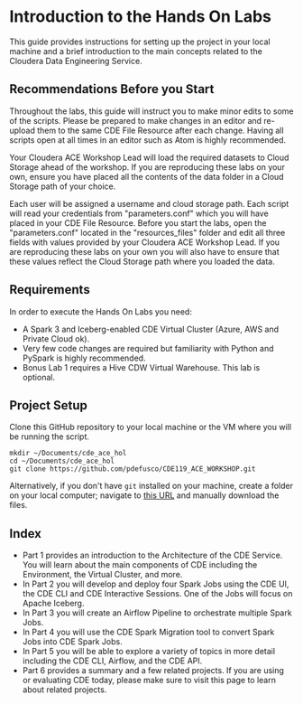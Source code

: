 # Introduction to the Hands On Labs

This guide provides instructions for setting up the project in your local machine and a brief introduction to the main concepts related to the Cloudera Data Engineering Service.

## Recommendations Before you Start

Throughout the labs, this guide will instruct you to make minor edits to some of the scripts. Please be prepared to make changes in an editor and re-upload them to the same CDE File Resource after each change. Having all scripts open at all times in an editor such as Atom is highly recommended.

Your Cloudera ACE Workshop Lead will load the required datasets to Cloud Storage ahead of the workshop. If you are reproducing these labs on your own, ensure you have placed all the contents of the data folder in a Cloud Storage path of your choice.

Each user will be assigned a username and cloud storage path. Each script will read your credentials from "parameters.conf" which you will have placed in your CDE File Resource. Before you start the labs, open the "parameters.conf" located in the "resources_files" folder and edit all three fields with values provided by your Cloudera ACE Workshop Lead. If you are reproducing these labs on your own you will also have to ensure that these values reflect the Cloud Storage path where you loaded the data.

## Requirements

In order to execute the Hands On Labs you need:
* A Spark 3 and Iceberg-enabled CDE Virtual Cluster (Azure, AWS and Private Cloud ok).
* Very few code changes are required but familiarity with Python and PySpark is highly recommended.
* Bonus Lab 1 requires a Hive CDW Virtual Warehouse. This lab is optional.

## Project Setup

Clone this GitHub repository to your local machine or the VM where you will be running the script.

```
mkdir ~/Documents/cde_ace_hol
cd ~/Documents/cde_ace_hol
git clone https://github.com/pdefusco/CDE119_ACE_WORKSHOP.git
```

Alternatively, if you don't have `git` installed on your machine, create a folder on your local computer; navigate to [this URL](https://github.com/pdefusco/CDE119_ACE_WORKSHOP.git) and manually download the files.

## Index

* Part 1 provides an introduction to the Architecture of the CDE Service. You will learn about the main components of CDE including the Environment, the Virtual Cluster, and more.
* In Part 2 you will develop and deploy four Spark Jobs using the CDE UI, the CDE CLI and CDE Interactive Sessions. One of the Jobs will focus on Apache Iceberg.
* In Part 3 you will create an Airflow Pipeline to orchestrate multiple Spark Jobs.
* In Part 4 you will use the CDE Spark Migration tool to convert Spark Jobs into CDE Spark Jobs.
* In Part 5 you will be able to explore a variety of topics in more detail including the CDE CLI, Airflow, and the CDE API.
* Part 6 provides a summary and a few related projects. If you are using or evaluating CDE today, please make sure to visit this page to learn about related projects.
